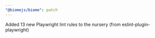```yaml
---
"@biomejs/biome": patch
---
```


Added 13 new Playwright lint rules to the nursery (from eslint-plugin-playwright)
